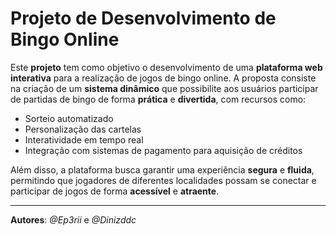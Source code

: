 # Projeto de Desenvolvimento de Bingo Online

Este **projeto** tem como objetivo o desenvolvimento de uma **plataforma web interativa** para a realização de jogos de bingo online. A proposta consiste na criação de um **sistema dinâmico** que possibilite aos usuários participar de partidas de bingo de forma **prática** e **divertida**, com recursos como:

- Sorteio automatizado
- Personalização das cartelas
- Interatividade em tempo real
- Integração com sistemas de pagamento para aquisição de créditos

Além disso, a plataforma busca garantir uma experiência **segura** e **fluida**, permitindo que jogadores de diferentes localidades possam se conectar e participar de jogos de forma **acessível** e **atraente**.

---

**Autores**: *@Ep3rii* e *@Dinizddc*
